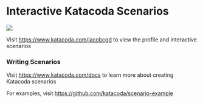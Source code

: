 # Interactive Katacoda Scenarios

[![](http://shields.katacoda.com/katacoda/jacobcgd/count.svg)](https://www.katacoda.com/jacobcgd "Get your profile on Katacoda.com")

Visit https://www.katacoda.com/jacobcgd to view the profile and interactive scenarios

### Writing Scenarios
Visit https://www.katacoda.com/docs to learn more about creating Katacoda scenarios

For examples, visit https://github.com/katacoda/scenario-example
